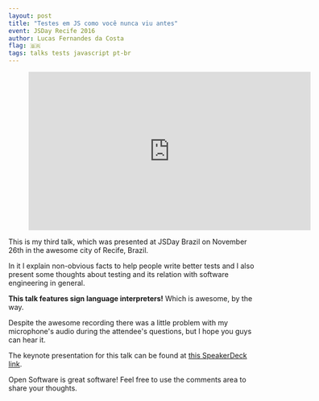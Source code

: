 ```yaml
---
layout: post
title: "Testes em JS como você nunca viu antes"
event: JSDay Recife 2016
author: Lucas Fernandes da Costa
flag: 🇧🇷
tags: talks tests javascript pt-br
---
```


<div class="video">
    <figure>
      <iframe width="560" height="315" src="https://www.youtube.com/embed/zPA_BQk6v4k?t=2744" frameborder="0" allowfullscreen></iframe>
    </figure>
</div>

This is my third talk, which was presented at JSDay Brazil on November 26th in the awesome city of Recife, Brazil.

In it I explain non-obvious facts to help people write better tests and I also present some thoughts about testing and its relation with software engineering in general.

**This talk features sign language interpreters!** Which is awesome, by the way.

Despite the awesome recording there was a little problem with my microphone's audio during the attendee's questions, but I hope you guys can hear it.

The keynote presentation for this talk can be found at [this SpeakerDeck link](https://speakerdeck.com/lucasfcosta/testes-em-js-como-voce-nunca-viu-antes).

Open Software is great software! Feel free to use the comments area to share your thoughts.
